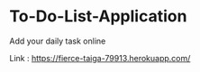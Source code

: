 # To-Do-List-Application
Add your daily task online


Link : https://fierce-taiga-79913.herokuapp.com/
